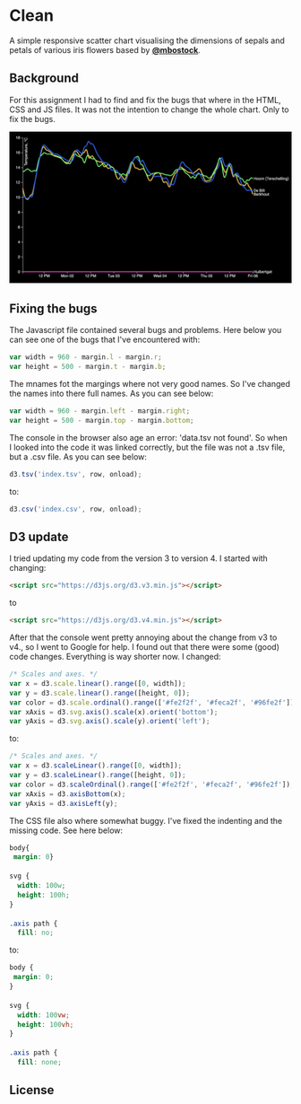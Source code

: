 # Clean

A simple responsive scatter chart visualising the dimensions of sepals and petals of various iris flowers based by [**@mbostock**][block-author].

## Background

For this assignment I had to find and fix the bugs that where in the HTML, CSS and JS files. It was not the intention to change the whole chart. Only to fix the bugs.

![preview][cover]

## Fixing the bugs

The Javascript file contained several bugs and problems. Here below you can see one of the bugs that I've encountered with:

```javascript
var width = 960 - margin.l - margin.r;
var height = 500 - margin.t - margin.b;
```
The mnames fot the margings where not very good names. So I've changed the names into there full names. As you can see below:

```javascript
var width = 960 - margin.left - margin.right;
var height = 500 - margin.top - margin.bottom;
```

The console in the browser also age an error: 'data.tsv not found'. So when I looked into the code it was linked correctly, but the file was not a .tsv file, but a .csv file. As you can see below:

```javascript
d3.tsv('index.tsv', row, onload);
```
to:
```javascript
d3.csv('index.csv', row, onload);
```


## D3 update

I tried updating my code from the version 3 to version 4. I started with changing:

```html
<script src="https://d3js.org/d3.v3.min.js"></script>
```

to

```html
<script src="https://d3js.org/d3.v4.min.js"></script>
```

After that the console went pretty annoying about the change from v3 to v4., so I went to Google for help. I found out that there were some (good) code changes. Everything is way shorter now. I changed:

```javascript
/* Scales and axes. */
var x = d3.scale.linear().range([0, width]);
var y = d3.scale.linear().range([height, 0]);
var color = d3.scale.ordinal().range(['#fe2f2f', '#feca2f', '#96fe2f']);
var xAxis = d3.svg.axis().scale(x).orient('bottom');
var yAxis = d3.svg.axis().scale(y).orient('left');
```

to:

```javascript
/* Scales and axes. */
var x = d3.scaleLinear().range([0, width]);
var y = d3.scaleLinear().range([height, 0]);
var color = d3.scaleOrdinal().range(['#fe2f2f', '#feca2f', '#96fe2f']);
var xAxis = d3.axisBottom(x);
var yAxis = d3.axisLeft(y);
```

The CSS file also where somewhat buggy. I've fixed the indenting and the missing code. See here below:

```css
body{
 margin: 0}

svg {
  width: 100w;
  height: 100h;
}

.axis path {
  fill: no;
```
to:

```css
body {
 margin: 0;
}

svg {
  width: 100vw;
  height: 100vh;
}

.axis path {
  fill: none;
```

## License

[block]: https://bl.ocks.org/mbostock/3887118

[block-author]: https://github.com/mbostock

[cover]: preview.png
